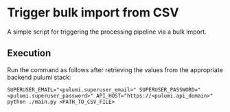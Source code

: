 # Trigger bulk import from CSV

A simple script for triggering the processing pipeline via a bulk import.

## Execution

Run the command as follows after retrieving the values from the appropriate backend pulumi stack:

```shell
SUPERUSER_EMAIL="<pulumi.superuser_email>" SUPERUSER_PASSWORD="<pulumi.superuser_password>" API_HOST="https://<pulumi.api_domain>" python ./main.py <PATH_TO_CSV_FILE>
```

